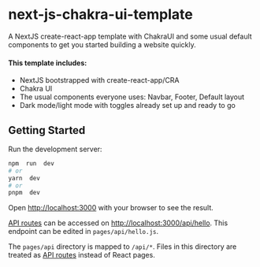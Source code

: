 # next-js-chakra-ui-template

A NextJS create-react-app template with ChakraUI and some usual default components to get you started building a website quickly.

#### This template includes:

- NextJS bootstrapped with create-react-app/CRA
- Chakra UI
- The usual components everyone uses: Navbar, Footer, Default layout
- Dark mode/light mode with toggles already set up and ready to go

## Getting Started

Run the development server:

```bash
npm  run  dev
# or
yarn  dev
# or
pnpm  dev
```

Open [http://localhost:3000](http://localhost:3000) with your browser to see the result.

[API routes](https://nextjs.org/docs/api-routes/introduction) can be accessed on [http://localhost:3000/api/hello](http://localhost:3000/api/hello). This endpoint can be edited in `pages/api/hello.js`.

The `pages/api` directory is mapped to `/api/*`. Files in this directory are treated as [API routes](https://nextjs.org/docs/api-routes/introduction) instead of React pages.
